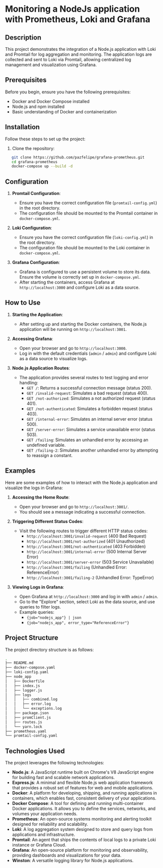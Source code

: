 # Monitoring a NodeJs application with Prometheus, Loki and Grafana

## Description

This project demonstrates the integration of a Node.js application with Loki and Promtail for log aggregation and monitoring. The application logs are collected and sent to Loki via Promtail, allowing centralized log management and visualization using Grafana.

## Prerequisites

Before you begin, ensure you have the following prerequisites:

- Docker and Docker Compose installed
- Node.js and npm installed
- Basic understanding of Docker and containerization

## Installation

Follow these steps to set up the project:

1. Clone the repository:

```sh
   git clone https://github.com/pazfelipe/grafana-prometheus.git
   cd grafana-prometheus
   docker-compose up --build -d
```

## Configuration

1. **Promtail Configuration**:
   - Ensure you have the correct configuration file (`promtail-config.yml`) in the root directory.
   - The configuration file should be mounted to the Promtail container in `docker-compose.yml`.

2. **Loki Configuration**:
   - Ensure you have the correct configuration file (`loki-config.yml`) in the root directory.
   - The configuration file should be mounted to the Loki container in `docker-compose.yml`.

3. **Grafana Configuration**:
   - Grafana is configured to use a persistent volume to store its data. Ensure the volume is correctly set up in `docker-compose.yml`.
   - After starting the containers, access Grafana at `http://localhost:3000` and configure Loki as a data source.
  
## How to Use

1. **Starting the Application**:
   - After setting up and starting the Docker containers, the Node.js application will be running on `http://localhost:3001`.

2. **Accessing Grafana**:
   - Open your browser and go to `http://localhost:3000`.
   - Log in with the default credentials (`admin` / `admin`) and configure Loki as a data source to visualize logs.

3. **Node.js Application Routes**:
   - The application provides several routes to test logging and error handling:
     - `GET /`: Returns a successful connection message (status 200).
     - `GET /invalid-request`: Simulates a bad request (status 400).
     - `GET /not-authorized`: Simulates a not authorized request (status 401).
     - `GET /not-authenticated`: Simulates a forbidden request (status 403).
     - `GET /internal-error`: Simulates an internal server error (status 500).
     - `GET /server-error`: Simulates a service unavailable error (status 503).
     - `GET /failing`: Simulates an unhandled error by accessing an undefined variable.
     - `GET /failing-2`: Simulates another unhandled error by attempting to reassign a constant.

## Examples

Here are some examples of how to interact with the Node.js application and visualize the logs in Grafana:

1. **Accessing the Home Route**:
   - Open your browser and go to `http://localhost:3001/`.
   - You should see a message indicating a successful connection.

2. **Triggering Different Status Codes**:
   - Visit the following routes to trigger different HTTP status codes:
     - `http://localhost:3001/invalid-request` (400 Bad Request)
     - `http://localhost:3001/not-authorized` (401 Unauthorized)
     - `http://localhost:3001/not-authenticated` (403 Forbidden)
     - `http://localhost:3001/internal-error` (500 Internal Server Error)
     - `http://localhost:3001/server-error` (503 Service Unavailable)
     - `http://localhost:3001/failing` (Unhandled Error: ReferenceError)
     - `http://localhost:3001/failing-2` (Unhandled Error: TypeError)

3. **Viewing Logs in Grafana**:
   - Open Grafana at `http://localhost:3000` and log in with `admin` / `admin`.
   - Go to the "Explore" section, select Loki as the data source, and use queries to filter logs.
   - Example queries:
     - `{job="nodejs_app"} | json`
     - `{job="nodejs_app", error_type="ReferenceError"}`

## Project Structure

The project directory structure is as follows:

```sh
.
├── README.md
├── docker-compose.yaml
├── loki-config.yaml
├── node_app
│   ├── Dockerfile
│   ├── index.js
│   ├── logger.js
│   ├── logs
│   │   ├── combined.log
│   │   ├── error.log
│   │   └── exceptions.log
│   ├── package.json
│   ├── promClient.js
│   ├── routes.js
│   └── yarn.lock
├── prometheus.yaml
└── promtail-config.yaml
```

## Technologies Used

The project leverages the following technologies:

- **Node.js**: A JavaScript runtime built on Chrome's V8 JavaScript engine for building fast and scalable network applications.
- **Express.js**: A minimal and flexible Node.js web application framework that provides a robust set of features for web and mobile applications.
- **Docker**: A platform for developing, shipping, and running applications in containers, which enables fast, consistent delivery of your applications.
- **Docker Compose**: A tool for defining and running multi-container Docker applications. It allows you to define the services, networks, and volumes your application needs.
- **Prometheus**: An open-source systems monitoring and alerting toolkit designed for reliability and scalability.
- **Loki**: A log aggregation system designed to store and query logs from applications and infrastructure.
- **Promtail**: An agent that ships the contents of local logs to a private Loki instance or Grafana Cloud.
- **Grafana**: An open-source platform for monitoring and observability, providing dashboards and visualizations for your data.
- **Winston**: A versatile logging library for Node.js applications.
